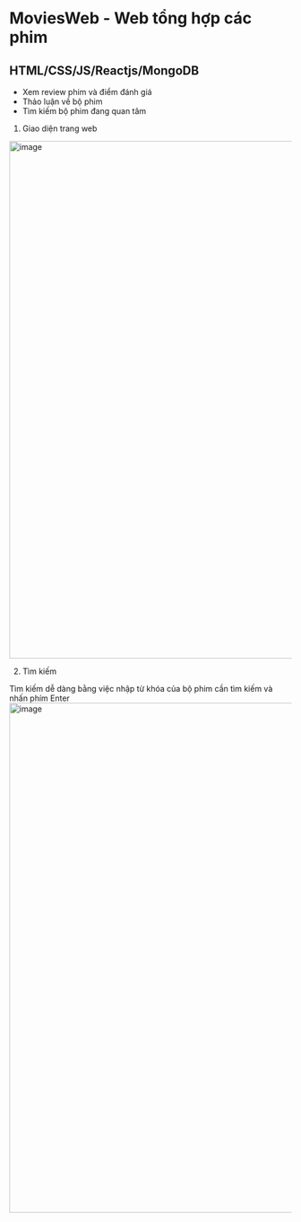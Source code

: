 # MoviesWeb - Web tổng hợp các phim
## HTML/CSS/JS/Reactjs/MongoDB
- Xem review phim và điểm đánh giá
- Thảo luận về bộ phim
- Tìm kiếm bộ phim đang quan tâm

1. Giao diện trang web
<img width="923" alt="image" src="https://user-images.githubusercontent.com/76843467/230785575-704bffe6-7c25-421e-8de7-f87ba20cfb42.png">

2. Tìm kiếm

Tìm kiếm dễ dàng bằng việc nhập từ khóa của bộ phim cần tìm kiếm và nhấn phím Enter
<img width="909" alt="image" src="https://user-images.githubusercontent.com/76843467/230785640-0868be7d-9a82-4377-ba16-9efe18fd26aa.png">
